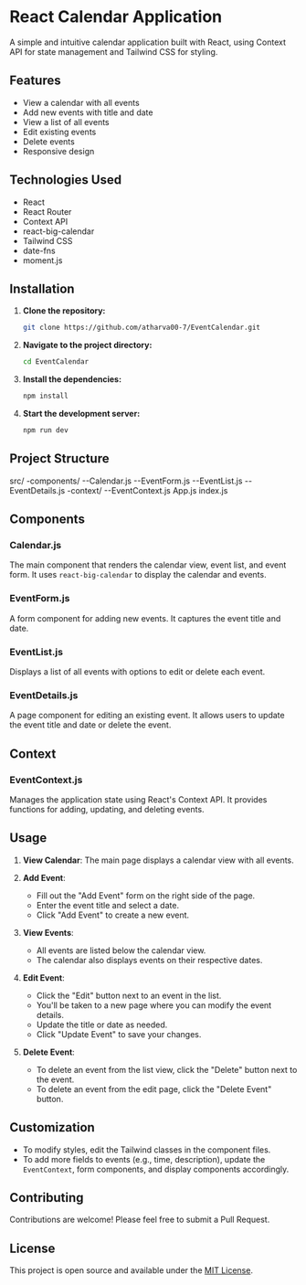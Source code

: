 # React Calendar Application

A simple and intuitive calendar application built with React, using Context API for state management and Tailwind CSS for styling.

## Features

- View a calendar with all events
- Add new events with title and date
- View a list of all events
- Edit existing events
- Delete events
- Responsive design

## Technologies Used

- React
- React Router
- Context API
- react-big-calendar
- Tailwind CSS
- date-fns
- moment.js

## Installation

1. **Clone the repository:**
   ```bash
   git clone https://github.com/atharva00-7/EventCalendar.git

2. **Navigate to the project directory:**
   ```bash
   cd EventCalendar

3. **Install the dependencies:**
   ```bash
   npm install

4. **Start the development server:**
   ```bash
   npm run dev

## Project Structure
   src/
      -components/
         --Calendar.js
         --EventForm.js
         --EventList.js
         --EventDetails.js
      -context/
         --EventContext.js
   App.js
   index.js

## Components

### Calendar.js

The main component that renders the calendar view, event list, and event form. It uses `react-big-calendar` to display the calendar and events.

### EventForm.js

A form component for adding new events. It captures the event title and date.

### EventList.js

Displays a list of all events with options to edit or delete each event.

### EventDetails.js

A page component for editing an existing event. It allows users to update the event title and date or delete the event.

## Context

### EventContext.js

Manages the application state using React's Context API. It provides functions for adding, updating, and deleting events.

## Usage

1. **View Calendar**: The main page displays a calendar view with all events.

2. **Add Event**: 
   - Fill out the "Add Event" form on the right side of the page.
   - Enter the event title and select a date.
   - Click "Add Event" to create a new event.

3. **View Events**: 
   - All events are listed below the calendar view.
   - The calendar also displays events on their respective dates.

4. **Edit Event**:
   - Click the "Edit" button next to an event in the list.
   - You'll be taken to a new page where you can modify the event details.
   - Update the title or date as needed.
   - Click "Update Event" to save your changes.

5. **Delete Event**:
   - To delete an event from the list view, click the "Delete" button next to the event.
   - To delete an event from the edit page, click the "Delete Event" button.

## Customization

- To modify styles, edit the Tailwind classes in the component files.
- To add more fields to events (e.g., time, description), update the `EventContext`, form components, and display components accordingly.

## Contributing

Contributions are welcome! Please feel free to submit a Pull Request.

## License

This project is open source and available under the [MIT License](LICENSE).
